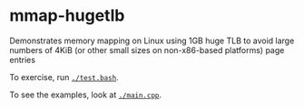 # mmap-hugetlb

Demonstrates memory mapping on Linux using 1GB huge TLB to avoid large numbers of 4KiB (or other small sizes on non-x86-based platforms) page entries

To exercise, run [`./test.bash`](./test.bash).

To see the examples, look at [`./main.cpp`](./main.cpp).
